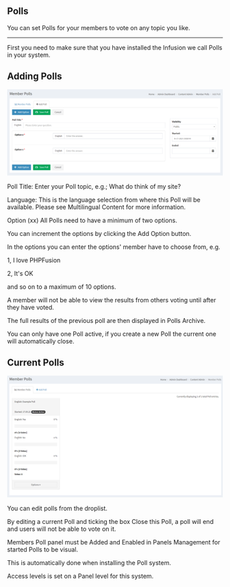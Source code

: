 ## Polls

You can set Polls for your members to vote on any topic you like.

---

First you need to make sure that you have installed the Infusion we call Polls in your system.

## Adding Polls

![Form](../../assets/content_admin/polls/form.png)

Poll Title: Enter your Poll topic, e.g.; What do think of my site?

Language: This is the language selection from where this Poll will be available. Please see Multilingual Content for more information.

Option (xx) All Polls need to have a minimum of two options.

You can increment the options by clicking the Add Option button.

In the options you can enter the options' member have to choose from, e.g.

1, I love PHPFusion

2, It's OK

and so on to a maximum of 10 options.

A member will not be able to view the results from others voting until after they have voted.

The full results of the previous poll are then displayed in Polls Archive.

You can only have one Poll active, if you create a new Poll the current one will automatically close.

## Current Polls

![List](../../assets/content_admin/polls/list.png)

You can edit polls from the droplist.

By editing a current Poll and ticking the box Close this Poll, a poll will end and users will not be able to vote on it.

Members Poll panel must be Added and Enabled in Panels Management for started Polls to be visual.

This is automatically done when installing the Poll system.

Access levels is set on a Panel level for this system.
